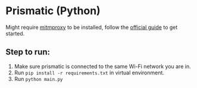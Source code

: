 # Prismatic (Python)
Might require [mitmproxy](https://mitmproxy.org/) to be installed, follow the [official guide](https://docs.mitmproxy.org/stable/overview-getting-started/) to get started.

## Step to run:
1. Make sure prismatic is connected to the same Wi-Fi network you are in.
2. Run ```pip install -r requirements.txt``` in virtual environment.
3. Run ```python main.py```